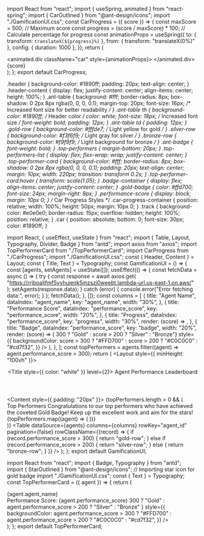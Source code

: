 import React from "react";
import { useSpring, animated } from "react-spring";
import { CarOutlined } from "@ant-design/icons";
import "./GamificationUI.css";
const CarProgress = ({ score }) => {
  const maxScore = 500; // Maximum score
  const progress = (score / maxScore) * 100; // Calculate percentage for progress
  const animationProps = useSpring({
    to: { transform: `translateX(${progress}%)` },
    from: { transform: "translateX(0%)" },
    config: { duration: 1000 },
  });
  return (
    <div className="car-progress-container">
      <div className="track">
        <animated.div className="car" style={animationProps}>
          <CarOutlined className="car-icon" />
        </animated.div>
      </div>
      <span className="progress-text">{score}</span>
    </div>
  );
};
export default CarProgress;



.header {
  background-color: #1890ff;
  padding: 20px;
  text-align: center;
}
.header-content {
  display: flex;
  justify-content: center;
  align-items: center;
  height: 100%;
}
.ant-table {
  background: #fff;
  border-radius: 8px;
  box-shadow: 0 2px 8px rgba(0, 0, 0, 0.1);
  margin-top: 20px;
  font-size: 16px; /* Increased font size for better readability */
}
.ant-table th {
  background-color: #1890ff; /* Header color */
  color: white;
  font-size: 18px; /* Increased font size */
  font-weight: bold;
  padding: 12px;
}
.ant-table td {
  padding: 12px;
}
.gold-row {
  background-color: #fffde7; /* Light yellow for gold */
}
.silver-row {
  background-color: #f3f6f9; /* Light gray for silver */
}
.bronze-row {
  background-color: #f9f9f9; /* Light background for bronze */
}
.ant-badge {
  font-weight: bold;
}
.top-performers {
  margin-bottom: 20px;
}
.top-performers-list {
  display: flex;
  flex-wrap: wrap;
  justify-content: center;
}
.top-performer-card {
  background-color: #fff;
  border-radius: 8px;
  box-shadow: 0 2px 8px rgba(0, 0, 0, 0.1);
  padding: 20px;
  text-align: center;
  margin: 10px;
  width: 220px;
  transition: transform 0.2s;
}
.top-performer-card:hover {
  transform: scale(1.05);
}
.badge-container {
  display: flex;
  align-items: center;
  justify-content: center;
}
.gold-badge {
  color: #ffd700;
  font-size: 24px;
  margin-right: 8px;
}
.performance-score {
  display: block;
  margin: 10px 0;
}
/* Car Progress Styles */
.car-progress-container {
  position: relative;
  width: 100%;
  height: 50px;
  margin: 10px 0;
}
.track {
  background-color: #e0e0e0;
  border-radius: 15px;
  overflow: hidden;
  height: 100%;
  position: relative;
}
.car {
  position: absolute;
  bottom: 0;
  font-size: 30px;
  color: #1890ff;
}


import React, { useEffect, useState } from "react";
import { Table, Layout, Typography, Divider, Badge } from "antd";
import axios from "axios";
import TopPerformerCard from "./TopPerformerCard";
import CarProgress from "./CarProgress";
import "./GamificationUI.css";
const { Header, Content } = Layout;
const { Title, Text } = Typography;
const GamificationUI = () => {
  const [agents, setAgents] = useState([]);
  useEffect(() => {
    const fetchData = async () => {
      try {
        const response = await axios.get(
          "https://rrjboaljfmf5vyhuienk5mzszi0weebt.lambda-url.us-east-1.on.aws/"
        );
        setAgents(response.data);
      } catch (error) {
        console.error("Error fetching data:", error);
      }
    };
    fetchData();
  }, []);
  const columns = [
    {
      title: "Agent Name",
      dataIndex: "agent_name",
      key: "agent_name",
      width: "30%",
    },
    {
      title: "Performance Score",
      dataIndex: "performance_score",
      key: "performance_score",
      width: "20%",
    },
    {
      title: "Progress",
      dataIndex: "performance_score",
      key: "progress",
      width: "30%",
      render: (score) => <CarProgress score={score} />,
    },
    {
      title: "Badge",
      dataIndex: "performance_score",
      key: "badge",
      width: "20%",
      render: (score) => (
        <Badge
          count={score > 300 ? "Gold" : score > 200 ? "Silver" : "Bronze"}
          style={{
            backgroundColor:
              score > 300 ? "#FFD700" : score > 200 ? "#C0C0C0" : "#cd7f32",
          }}
        />
      ),
    },
  ];
  const topPerformers = agents.filter((agent) => agent.performance_score > 300);
  return (
    <Layout style={{ minHeight: "100vh" }}>
      <Header className="header">
        <div className="header-content">
          <Title style={{ color: "white" }} level={2}>
            Agent Performance Leaderboard
          </Title>
        </div>
      </Header>
      <Content style={{ padding: "20px" }}>
        {topPerformers.length > 0 && (
          <div className="top-performers">
            <Divider orientation="left">Top Performers</Divider>
            <Text>
              Congratulations to our top performers who have achieved the
              coveted Gold Badge! Keep up the excellent work and aim for the
              stars!
            </Text>
            <div className="top-performers-list">
              {topPerformers.map((agent) => (
                <TopPerformerCard key={agent.agent_id} agent={agent} />
              ))}
            </div>
          </div>
        )}
        <Table
          dataSource={agents}
          columns={columns}
          rowKey="agent_id"
          pagination={false}
          rowClassName={(record) => {
            if (record.performance_score > 300) {
              return "gold-row";
            } else if (record.performance_score > 200) {
              return "silver-row";
            } else {
              return "bronze-row";
            }
          }}
        />
      </Content>
    </Layout>
  );
};
export default GamificationUI;


import React from "react";
import { Badge, Typography } from "antd";
import { StarOutlined } from "@ant-design/icons"; // Importing star icon for gold badge
import "./GamificationUI.css";
const { Text } = Typography;
const TopPerformerCard = ({ agent }) => {
  return (
    <div className="top-performer-card">
      <div className="badge-container">
        <StarOutlined className="gold-badge" />
        <Text strong>{agent.agent_name}</Text>
      </div>
      <Text className="performance-score">
        Performance Score: {agent.performance_score}
      </Text>
      <Badge
        count={
          agent.performance_score > 300
            ? "Gold"
            : agent.performance_score > 200
            ? "Silver"
            : "Bronze"
        }
        style={{
          backgroundColor:
            agent.performance_score > 300
              ? "#FFD700"
              : agent.performance_score > 200
              ? "#C0C0C0"
              : "#cd7f32",
        }}
      />
    </div>
  );
};
export default TopPerformerCard;
